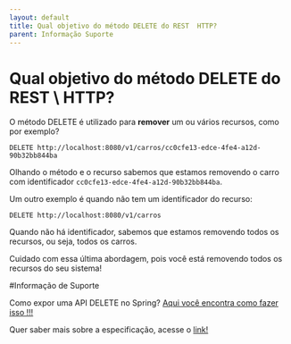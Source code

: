 ```yaml
---
layout: default
title: Qual objetivo do método DELETE do REST  HTTP? 
parent: Informação Suporte
---
```

# Qual objetivo do método DELETE do REST \ HTTP?

O método DELETE é utilizado para **remover** um ou vários recursos, como por exemplo?

```
DELETE http://localhost:8080/v1/carros/cc0cfe13-edce-4fe4-a12d-90b32bb844ba
```

Olhando o método e o recurso sabemos que estamos removendo o carro com identificador `cc0cfe13-edce-4fe4-a12d-90b32bb844ba`.

Um outro exemplo é quando não tem um identificador do recurso:

```
DELETE http://localhost:8080/v1/carros
```

Quando não há identificador, sabemos que estamos removendo todos os recursos, ou seja, todos os carros.

Cuidado com essa última abordagem, pois você está removendo todos os recursos do seu sistema!

#Informação de Suporte

Como expor uma API DELETE no Spring? [Aqui você encontra como fazer isso !!!](../informacao_suporte/spring-delete-api.md)

Quer saber mais sobre a especificação, acesse o [link!](https://tools.ietf.org/html/rfc7231#section-4.3.5)